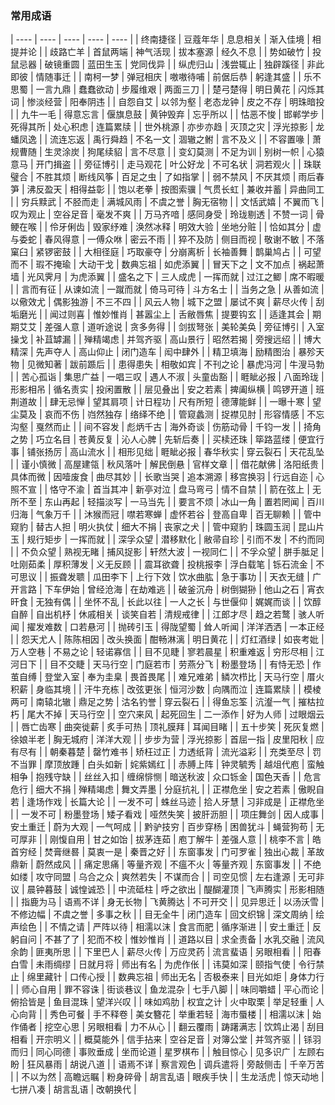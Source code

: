 ### 常用成语

| ---- | ---- | ---- | ---- | ---- |
| 终南捷径  | 豆蔻年华  | 息息相关  | 渐入佳境  | 相提并论 |
| 歧路亡羊  | 首鼠两端  | 神气活现  | 拔本塞源  | 经久不息 |
| 势如破竹  | 投鼠忌器  | 破镜重圆  | 蓝田生玉  | 党同伐异 |
| 纵虎归山  | 浅尝辄止  | 独辟蹊径  | 非此即彼  | 情随事迁 |
| 南柯一梦  | 弹冠相庆  | 嗷嗷待哺  | 前倨后恭  | 躬逢其盛 |
| 乐不思蜀  | 一言九鼎  | 蠢蠢欲动  | 步履维艰  | 两面三刀 |
| 楚弓楚得  | 明日黄花  | 闪烁其词  | 惨淡经营  | 阳奉阴违 |
| 自怨自艾  | 以邻为壑  | 老态龙钟  | 皮之不存  | 明珠暗投 |
| 九牛一毛  | 得意忘言  | 偃旗息鼓  | 黄钟毁弃  | 忘乎所以 |
| 怙恶不悛  | 邯郸学步  | 死得其所  | 处心积虑  | 连篇累牍 |
| 世外桃源  | 亦步亦趋  | 灭顶之灾  | 浮光掠影  | 龙蟠凤逸 |
| 流连忘返  | 禹行舜趋  | 不名一文  | 涸辙之鲋  | 言不及义 |
| 不容置喙  | 萧规曹随  | 生灵涂炭  | 狗尾续貂  | 言不尽意 |
| 变幻莫测  | 不足为训  | 别树一帜  | 心猿意马  | 开门揖盗 |
| 旁征博引  | 走马观花  | 叶公好龙  | 不可名状  | 洞若观火 |
| 珠联璧合  | 不胜其烦  | 断线风筝  | 百足之虫  | 了如指掌 |
| 弱不禁风  | 不厌其烦  | 雨后春笋  | 沸反盈天  | 相得益彰 |
| 饱以老拳  | 按图索骥  | 气贯长虹  | 兼收并蓄  | 异曲同工 |
| 穷兵黩武  | 不胫而走  | 满城风雨  | 不虞之誉  | 胸无宿物 |
| 文恬武嬉  | 不翼而飞  | 叹为观止  | 空谷足音  | 毫发不爽 |
| 万马齐喑  | 感同身受  | 玲珑剔透  | 不赞一词  | 骨鲠在喉 |
| 伶牙俐齿  | 毁家纾难  | 涣然冰释  | 明效大验  | 坐地分赃 |
| 恰如其分  | 虚与委蛇  | 春风得意  | 一傅众咻  | 密云不雨 |
| 猝不及防  | 侧目而视  | 敬谢不敏  | 不落窠臼  | 紧锣密鼓 |
| 大相径庭  | 巧取豪夺  | 分崩离析  | 长袖善舞  | 鹊巢鸠占 |
| 可望而不  | 瑕不掩瑜  | 大动干戈  | 数典忘祖  | 如虎添翼 |
| 冒天下之  | 文不加点  | 祸起萧墙  | 光风霁月  | 为虎添翼 |
| 盛名之下  | 三人成虎  | 一挥而就  | 过江之鲫  | 席不暇暖 |
| 言而有征  | 从谏如流  | 一蹴而就  | 倚马可待  | 斗方名士 |
| 当务之急  | 从善如流  | 以儆效尤  | 偶影独游  | 不三不四 |
| 风云人物  | 城下之盟  | 屡试不爽  | 薪尽火传  | 刮垢磨光 |
| 闻过则喜  | 惟妙惟肖  | 甚嚣尘上  | 舌敝唇焦  | 提要钩玄 |
| 适逢其会  | 期期艾艾  | 差强人意  | 道听途说  | 贪多务得 |
| 剑拔弩张  | 美轮美奂  | 旁征博引  | 入室操戈  | 补苴罅漏 |
| 殚精竭虑  | 并驾齐驱  | 高山景行  | 昭然若揭  | 旁搜远绍 |
| 博大精深  | 先声夺人  | 高山仰止  | 闭门造车  | 闳中肆外 |
| 精卫填海  | 励精图治  | 暴殄天物  | 见微知著  | 跋前踬后 |
| 患得患失  | 相敬如宾  | 不刊之论  | 暴虎冯河  | 牛溲马勃 |
| 苦心孤诣  | 集思广益  | 一唱三叹  | 遇人不淑  | 头童齿豁 |
| 睚眦必报  | 八面玲珑  | 形影相吊  | 循名责实  | 投闲置散 |
| 层见叠出  | 安之若素  | 捭阖纵横  | 鸣锣开道  | 班荆道故 |
| 肆无忌惮  | 望其肩项  | 计日程功  | 尺有所短  | 德薄能鲜 |
| 一曝十寒  | 望尘莫及  | 哀而不伤  | 岿然独存  | 络绎不绝 |
| 管窥蠡测  | 捉襟见肘  | 形容情感  | 不忘沟壑  | 戛然而止 |
| 间不容发  | 彪炳千古  | 海外奇谈  | 伤筋动骨  | 千钧一发 |
| 掎角之势  | 巧立名目  | 苍黄反复  | 沁人心脾  | 先斩后奏 |
| 买椟还珠  | 筚路蓝缕  | 便宜行事  | 铺张扬厉  | 高山流水 |
| 相形见绌  | 睚眦必报  | 春华秋实  | 穿云裂石  | 天花乱坠 |
| 谨小慎微  | 高屋建瓴  | 秋风落叶  | 解民倒悬  | 官样文章 |
| 借花献佛  | 洛阳纸贵  | 具体而微  | 因噎废食  | 曲尽其妙 |
| 长歌当哭  | 追本溯源  | 移宫换羽  | 行远自迩  | 心照不宣 |
| 恪守不渝  | 首当其冲  | 新亭对泣  | 盘马弯弓  | 情不自禁 |
| 箭在弦上  | 无所不至  | 东山再起  | 轻描淡写  | 一马当先 |
| 要言不烦  | 冰山一角  | 置若罔闻  | 百川归海  | 气象万千 |
| 沐猴而冠  | 噤若寒蝉  | 虚怀若谷  | 登高自卑  | 百无聊赖 |
| 管中窥豹  | 替古人担  | 明火执仗  | 细大不捐  | 丧家之犬 |
| 管中窥豹  | 珠圆玉润  | 昆山片玉  | 规行矩步  | 一挥而就 |
| 深孚众望  | 潜移默化  | 敝帚自珍  | 引而不发  | 不约而同 |
| 不负众望  | 熟视无睹  | 捕风捉影  | 轩然大波  | 一视同仁 |
| 不孚众望  | 胼手胝足  | 吐刚茹柔  | 厚积薄发  | 义无反顾 |
| 震耳欲聋  | 投桃报李  | 浮白载笔  | 铄石流金  | 不可思议 |
| 振聋发聩  | 瓜田李下  | 上行下效  | 饮水曲肱  | 急于事功 |
| 天衣无缝  | 广开言路  | 下车伊始  | 曾经沧海  | 在劫难逃 |
| 破釜沉舟  | 树倒猢狲  | 他山之石  | 宵衣旰食  | 无独有偶 |
| 坐怀不乱  | 长此以往  | 一人之长  | 与世偃仰  | 娓娓而谈 |
| 饮醇自醉  | 自出机杼  | 休戚相关  | 谈笑自若  | 清规戒律 |
| 江郎才尽  | 趋之若鹜  | 骇人听闻  | 擢发难数  | 口若悬河 |
| 抛砖引玉  | 得陇望蜀  | 耸人听闻  | 洋洋洒洒  | 一本正经 |
| 怨天尤人  | 陈陈相因  | 改头换面  | 酣畅淋漓  | 明日黄花 |
| 灯红酒绿  | 如丧考妣  | 万人空巷  | 不易之论  | 轻诺寡信 |
| 目不见睫  | 寥若晨星  | 积重难返  | 穷形尽相  | 江河日下 |
| 目不交睫  | 天马行空  | 门庭若市  | 劳燕分飞  | 粉墨登场 |
| 有恃无恐  | 作茧自缚  | 登堂入室  | 奉为圭臬  | 畏首畏尾 |
| 难兄难弟  | 鳞次栉比  | 天马行空  | 厝火积薪  | 身临其境 |
| 汗牛充栋  | 改弦更张  | 恒河沙数  | 向隅而泣  | 连篇累牍 |
| 模棱两可  | 南辕北辙  | 鼎足之势  | 沽名钓誉  | 穿云裂石 |
| 得鱼忘筌  | 沆瀣一气  | 摧枯拉朽  | 尾大不掉  | 天马行空 |
| 空穴来风  | 起死回生  | 二一添作  | 好为人师  | 过眼烟云 |
| 唇亡齿寒  | 曲突徙薪  | 炙手可热  | 顶礼膜拜  | 耳闻目睹 |
| 五十步笑  | 死灰复燃  | 徐娘半老  | 胸无城府  | 洋洋大观 |
| 步步为营  | 浮光掠影  | 首屈一指  | 皮里阳秋  | 应有尽有 |
| 朝秦暮楚  | 罄竹难书  | 矫枉过正  | 力透纸背  | 流光溢彩 |
| 充类至尽  | 罚不当罪  | 摩顶放踵  | 白头如新  | 姹紫嫣红 |
| 赤膊上阵  | 钟灵毓秀  | 越俎代庖  | 蛮触相争  | 抱残守缺 |
| 丝丝入扣  | 缠绵悱恻  | 暗送秋波  | 众口铄金  | 国色天香 |
| 危言危行  | 细大不捐  | 殚精竭虑  | 舞文弄墨  | 分庭抗礼 |
| 正襟危坐  | 安之若素  | 傲睨自若  | 逢场作戏  | 长篇大论 |
| 一发不可  | 蛛丝马迹  | 拾人牙慧  | 习非成是  | 正襟危坐 |
| 一发不可  | 粉墨登场  | 矮子看戏  | 哑然失笑  | 披肝沥胆 |
| 项庄舞剑  | 因人成事  | 安土重迁  | 蔚为大观  | 一气呵成 |
| 黔驴技穷  | 百步穿杨  | 困兽犹斗  | 蝇营狗苟  | 无可厚非 |
| 刚愎自用  | 甘之如饴  | 拔茅连茹  | 庖丁解牛  | 差强人意 |
| 桃李不言  | 皓首穷经  | 焚膏继晷  | 莫衷一是  | 秦晋之好 |
| 东窗事发  | 门可罗雀  | 独出心裁  | 革故鼎新  | 蔚然成风 |
| 痛定思痛  | 等量齐观  | 不瘟不火  | 等量齐观  | 东窗事发 |
| 不绝如缕  | 攻守同盟  | 乌合之众  | 爽然若失  | 不谋而合 |
| 司空见惯  | 左右逢源  | 无可非议  | 晨钟暮鼓  | 诚惶诚恐 |
| 中流砥柱  | 呼之欲出  | 醍醐灌顶  | 飞声腾实  | 形影相随 |
| 指鹿为马  | 语焉不详  | 身无长物  | 飞黄腾达  | 不可开交 |
| 见异思迁  | 以汤沃雪  | 不修边幅  | 不虞之誉  | 多事之秋 |
| 目无全牛  | 闭门造车  | 回文织锦  | 深文周纳  | 绘声绘色 |
| 不情之请  | 严阵以待  | 相濡以沫  | 食言而肥  | 循序渐进 |
| 安土重迁  | 反躬自问  | 不甚了了  | 犯而不校  | 惟妙惟肖 |
| 道路以目  | 求全责备  | 水乳交融  | 流风余韵  | 匪夷所思 |
| 下里巴人  | 薪尽火传  | 万应灵药  | 流言蜚语  | 另眼相看 |
| 阳春白雪  | 未雨绸缪  | 日就月将  | 师出有名  | 为虎作伥 |
| 讳莫如深  | 颐指气使  | 令行禁止  | 绵里藏针  | 口传心授 |
| 数典忘祖  | 师出无名  | 否极泰来  | 目光如炬  | 身体力行 |
| 师心自用  | 罪不容诛  | 街谈巷议  | 鱼龙混杂  | 七手八脚 |
| 味同嚼蜡  | 平心而论  | 俯拾皆是  | 鱼目混珠  | 望洋兴叹 |
| 味如鸡肋  | 权宜之计  | 火中取栗  | 举足轻重  | 人心向背 |
| 秀色可餐  | 手不释卷  | 美女簪花  | 举重若轻  | 海市蜃楼 |
| 相濡以沫  | 始作俑者  | 挖空心思  | 另眼相看  | 力不从心 |
| 翻云覆雨  | 踌躇满志  | 饮鸩止渴  | 刮目相看  | 开宗明义 |
| 概莫能外  | 信手拈来  | 空谷足音  | 对簿公堂  | 并驾齐驱 |
| 铩羽而归  | 同心同德  | 事败垂成  | 坐而论道  | 星罗棋布 |
| 触目惊心  | 见多识广  | 左顾右盼  | 狂风暴雨  | 胡说八道 |
| 语焉不详  | 察言观色  | 调兵遣将  | 旁敲侧击  | 千辛万苦 |
| 不以为然  | 高瞻远瞩  | 粉身碎骨  | 胡言乱语  | 眼疾手快 |
| 生龙活虎  | 惊天动地  | 七拼八凑  | 胡言乱语  | 改朝换代 |

